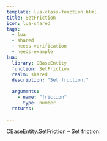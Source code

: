 ```yaml
---
template: lua-class-function.html
title: SetFriction
icon: lua-shared
tags:
  - lua
  - shared
  - needs-verification
  - needs-example
lua:
  library: CBaseEntity
  function: SetFriction
  realm: shared
  description: "Set friction."
  
  arguments:
    - name: "friction"
      type: number
  returns:
    
---
```


<div class="lua__search__keywords">
CBaseEntity:SetFriction &#x2013; Set friction.
</div>
